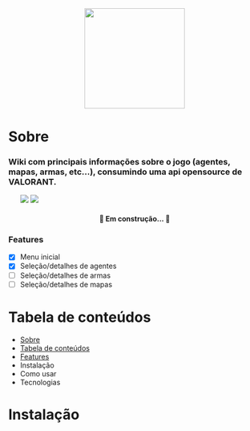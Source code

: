 <div align="center">
<img src="https://user-images.githubusercontent.com/31023594/149328329-424137c9-e60e-4789-8962-f5c3c1f09def.png" width="200" height="200"/>
</div>

# Sobre
<h3>Wiki com principais informações sobre o jogo (agentes, mapas, armas, etc...), consumindo uma api opensource de VALORANT.</h3>
<ul>
  <img src="https://img.shields.io/badge/phs-wellcome-green"/> 
  <img src="https://img.shields.io/badge/version-1.00-green"/>
</ul>

<h4 align="center"> 🚧 Em construção...  🚧</h4>

### Features
- [x] Menu inicial
- [x] Seleção/detalhes de agentes
- [ ] Seleção/detalhes de armas
- [ ] Seleção/detalhes de mapas

# Tabela de conteúdos
<ul>
  <li><a href="#sobre">Sobre</a></li>
  <li><a href="#tabela-de-conteúdos">Tabela de conteúdos</a></li>
  <li><a href="#features">Features</a></li>  
  <li>Instalação</li>
  <li>Como usar</li>
  <li>Tecnologias</li>
</ul>

# Instalação

